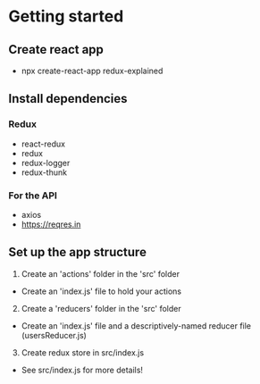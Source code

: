 # Getting started

## Create react app
- npx create-react-app redux-explained

## Install dependencies
### Redux
- react-redux
- redux
- redux-logger
- redux-thunk
### For the API
- axios
- https://reqres.in

## Set up the app structure

1. Create an 'actions' folder in the 'src' folder
  - Create an 'index.js' file to hold your actions

2. Create a 'reducers' folder in the 'src' folder
  - Create an 'index.js' file and a descriptively-named reducer file (usersReducer.js)

3. Create redux store in src/index.js
  - See src/index.js for more details!
